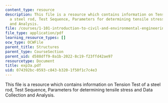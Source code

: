 ```yaml
---
content_type: resource
description: This file is a resource which contains information on Tension Test of
  a steel rod, Test Sequence, Parameters for determining tensile stress and Data Collection
  and Analysis.
file: /courses/1-101-introduction-to-civil-and-environmental-engineering-design-i-fall-2006/074392bc0593c843b3201f50f1c7c4e3_exp3a.pdf
file_type: application/pdf
learning_resource_types: []
ocw_type: OCWFile
parent_title: Structures
parent_type: CourseSection
parent_uid: d588dff9-8a1b-2022-8c19-f23ffd42ae97
resourcetype: Document
title: exp3a.pdf
uid: 074392bc-0593-c843-b320-1f50f1c7c4e3
---
```

This file is a resource which contains information on Tension Test of a steel rod, Test Sequence, Parameters for determining tensile stress and Data Collection and Analysis.

